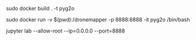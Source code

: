 sudo docker build . -t pyg2o

sudo docker run -v $(pwd):/dronemapper -p 8888:8888 -it pyg2o /bin/bash


jupyter lab --allow-root --ip=0.0.0.0 --port=8888
